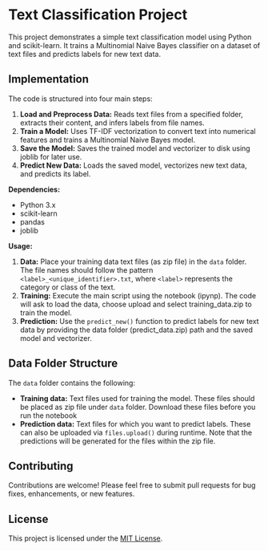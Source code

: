 # Text Classification Project

This project demonstrates a simple text classification model using Python and scikit-learn. It trains a Multinomial Naive Bayes classifier on a dataset of text files and predicts labels for new text data.

## Implementation

The code is structured into four main steps:

1. **Load and Preprocess Data:** Reads text files from a specified folder, extracts their content, and infers labels from file names.
2. **Train a Model:** Uses TF-IDF vectorization to convert text into numerical features and trains a Multinomial Naive Bayes model.
3. **Save the Model:** Saves the trained model and vectorizer to disk using joblib for later use.
4. **Predict New Data:** Loads the saved model, vectorizes new text data, and predicts its label.

**Dependencies:**

- Python 3.x
- scikit-learn
- pandas
- joblib

**Usage:**

1.  **Data:** Place your training data text files (as zip file) in the `data` folder. The file names should follow the pattern `<label>_<unique_identifier>.txt`, where `<label>` represents the category or class of the text.
2.  **Training:** Execute the main script using the notebook (ipynp). The code will ask to load the data, choose upload and select training_data.zip to train the model.
3.  **Prediction:** Use the `predict_new()` function to predict labels for new text data by providing the data folder (predict_data.zip) path and the saved model and vectorizer.

## Data Folder Structure

The `data` folder contains the following:

-   **Training data:** Text files used for training the model. These files should be placed as zip file under `data` folder. Download these files before you run the notebook
-   **Prediction data:** Text files for which you want to predict labels. These can also be uploaded via `files.upload()` during runtime. Note that the predictions will be generated for the files within the zip file. 

 ## Contributing

Contributions are welcome! Please feel free to submit pull requests for bug fixes, enhancements, or new features.

## License

This project is licensed under the [MIT License](LICENSE).
